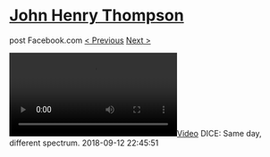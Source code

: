 # [John Henry Thompson](../README.md)
post Facebook.com
[< Previous](2018-09-12-1.md) [Next >](2018-09-12-3.md)

[![](../media/2018-09-12/DICE-Same-day-different-spectrum.mp4)](../README.md)
DICE: Same day, different spectrum.
2018-09-12 22:45:51